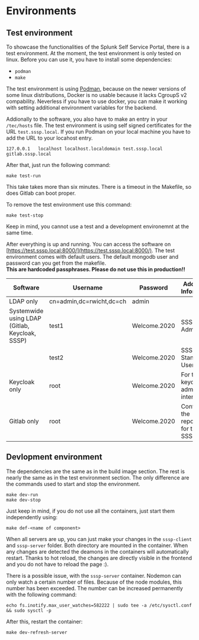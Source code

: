 # Environments

## Test environment

To showcase the functionalities of the Splunk Self Service Portal, there is a test environment. At the moment, the test environment is only tested on linux. Before you can use it, you have to install some dependencies:

- `podman`
- `make`

The test environment is using [Podman](https://podman.io/), because on the newer versions of some linux distributions, Docker is no usable because it lacks CgroupS v2 compability. Neverless if you have to use docker, you can make it working with setting additional environment variables for the backend.

Addionally to the software, you also have to make an entry in your `/tec/hosts` file. The test environment is using self signed certificates for the URL `test.sssp.local`. If you run Podman on your local machine you have to add the URL to your locahost entry.

```
127.0.0.1   localhost localhost.localdomain test.sssp.local gitlab.sssp.local
```

After that, just run the following command:

```
make test-run
```

This take takes more than six minutes. There is a timeout in the Makefile, so does Gitlab can boot proper.

To remove the test environment use this command:

```
make test-stop
```

Keep in mind, you cannot use a test and a development environemnt at the same time.

After everything is up and running. You can access the software on [https://test.sssp.local:8000/](https://test.sssp.local:8000/). The test environment comes with default users. The default mongodb user and password can you get from the makefile. \
**This are hardcoded passphrases. Please do not use this in production!!**

| Software | Username | Password | Additional Information |
|---|---|---|---|
| LDAP only | cn=admin,dc=rwicht,dc=ch | admin | |
| Systemwide using LDAP (Gitlab, Keycloak, SSSP) | test1 | Welcome.2020 | SSSP Admin User |
| | test2 | Welcome.2020 | SSSP Standard User |
| Keycloak only | root | Welcome.2020 | For the keycloak admin interface |
| Gitlab only | root | Welcome.2020 | Contains the repositories for the SSSP |

## Devlopment environment

The dependencies are the same as in the build image section. The rest is nearly the same as in the test environment section. The only difference are the commands used to start and stop the environment. 

```
make dev-run
make dev-stop
```

Just keep in mind, if you do not use all the containers, just start them independently using:

```
make def-<name of component>
```

When all servers are up, you can just make your changes in the `sssp-client` and `sssp-server` folder. Both directory are mounted in the container. When any changes are detected the deamons in the containers will automatically restart. Thanks to hot reload, the changes are directly visible in the frontend and you do not have to reload the page :).

There is a possible issue, with the `sssp-server` container. Nodemon can only watch a certain number of files. Because of the node modules, this number has been exceeded. The number can be increased permanently with the following command:

```
echo fs.inotify.max_user_watches=582222 | sudo tee -a /etc/sysctl.conf && sudo sysctl -p
```

After this, restart the container:

```
make dev-refresh-server
```
